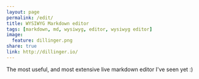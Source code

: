 ```yaml
---
layout: page
permalink: /edit/
title: WYSIWYG Markdown editor
tags: [markdown, md, wysiwyg, editor, wysiwyg editor]
image:
  feature: dillinger.png
share: true
link: http://dillinger.io/
---
```


The most useful, and most extensive live markdown editor I've seen yet :)
